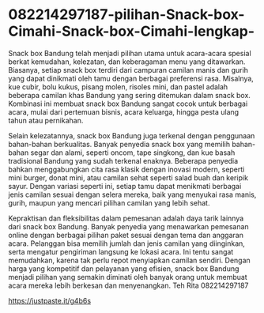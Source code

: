 # 082214297187-pilihan-Snack-box-Cimahi-Snack-box-Cimahi-lengkap-
Snack box Bandung telah menjadi pilihan utama untuk acara-acara spesial berkat kemudahan, kelezatan, dan keberagaman menu yang ditawarkan. Biasanya, setiap snack box terdiri dari campuran camilan manis dan gurih yang dapat dinikmati oleh tamu dengan berbagai preferensi rasa. Misalnya, kue cubir, bolu kukus, pisang molen, risoles mini, dan pastel adalah beberapa camilan khas Bandung yang sering ditemukan dalam snack box. Kombinasi ini membuat snack box Bandung sangat cocok untuk berbagai acara, mulai dari pertemuan bisnis, acara keluarga, hingga pesta ulang tahun atau pernikahan.

Selain kelezatannya, snack box Bandung juga terkenal dengan penggunaan bahan-bahan berkualitas. Banyak penyedia snack box yang memilih bahan-bahan segar dan alami, seperti oncom, tape singkong, dan kue basah tradisional Bandung yang sudah terkenal enaknya. Beberapa penyedia bahkan menggabungkan cita rasa klasik dengan inovasi modern, seperti mini burger, donat mini, atau camilan sehat seperti salad buah dan keripik sayur. Dengan variasi seperti ini, setiap tamu dapat menikmati berbagai jenis camilan sesuai dengan selera mereka, baik yang menyukai rasa manis, gurih, maupun yang mencari pilihan camilan yang lebih sehat.

Kepraktisan dan fleksibilitas dalam pemesanan adalah daya tarik lainnya dari snack box Bandung. Banyak penyedia yang menawarkan pemesanan online dengan berbagai pilihan paket sesuai dengan tema dan anggaran acara. Pelanggan bisa memilih jumlah dan jenis camilan yang diinginkan, serta mengatur pengiriman langsung ke lokasi acara. Ini tentu sangat memudahkan, karena tak perlu repot menyiapkan camilan sendiri. Dengan harga yang kompetitif dan pelayanan yang efisien, snack box Bandung menjadi pilihan yang semakin diminati oleh banyak orang untuk membuat acara mereka lebih berkesan dan menyenangkan.
Teh Rita
082214297187

https://justpaste.it/g4b6s
